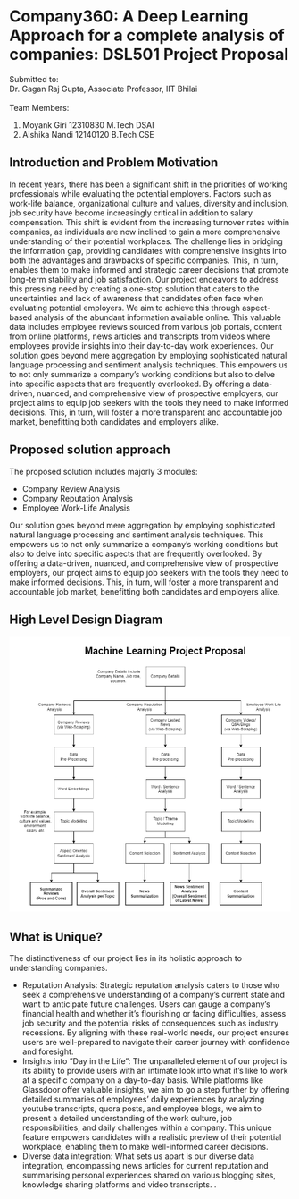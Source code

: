 # Company360: A Deep Learning Approach for a complete analysis of companies: DSL501 Project Proposal
Submitted to: <br>Dr. Gagan Raj Gupta, Associate Professor, IIT Bhilai<br><br>
Team Members:<br>
1. Moyank Giri 12310830 M.Tech DSAI
2. Aishika Nandi 12140120 B.Tech CSE

## Introduction and Problem Motivation
In recent years, there has been a significant shift in the priorities of working professionals
while evaluating the potential employers. Factors such as work-life balance, organizational
culture and values, diversity and inclusion, job security have become increasingly critical in
addition to salary compensation. This shift is evident from the increasing turnover rates
within companies, as individuals are now inclined to gain a more comprehensive understanding
of their potential workplaces. The challenge lies in bridging the information gap,
providing candidates with comprehensive insights into both the advantages and drawbacks
of specific companies. This, in turn, enables them to make informed and strategic career
decisions that promote long-term stability and job satisfaction.
Our project endeavors to address this pressing need by creating a one-stop solution that
caters to the uncertainties and lack of awareness that candidates often face when evaluating
potential employers. We aim to achieve this through aspect-based analysis of the abundant
information available online. This valuable data includes employee reviews sourced from
various job portals, content from online platforms, news articles and transcripts from videos
where employees provide insights into their day-to-day work experiences.
Our solution goes beyond mere aggregation by employing sophisticated natural language
processing and sentiment analysis techniques. This empowers us to not only summarize
a company’s working conditions but also to delve into specific aspects that are frequently
overlooked. By offering a data-driven, nuanced, and comprehensive view of prospective employers,
our project aims to equip job seekers with the tools they need to make informed
decisions. This, in turn, will foster a more transparent and accountable job market, benefitting
both candidates and employers alike.

## Proposed solution approach
The proposed solution includes majorly 3 modules:
* Company Review Analysis
* Company Reputation Analysis
* Employee Work-Life Analysis

Our solution goes beyond mere aggregation by employing sophisticated natural language
processing and sentiment analysis techniques. This empowers us to not only summarize
a company’s working conditions but also to delve into specific aspects that are frequently
overlooked. By offering a data-driven, nuanced, and comprehensive view of prospective employers,
our project aims to equip job seekers with the tools they need to make informed
decisions. This, in turn, will foster a more transparent and accountable job market, benefitting
both candidates and employers alike.

## High Level Design Diagram
![High Level Design Diagram](./Assets/HighLevelDesignDiagram_MLProjectProposal.png?raw=true "High Level Design Diagram")

## What is Unique?
The distinctiveness of our project lies in its holistic approach to understanding companies.
* Reputation Analysis: Strategic reputation analysis caters to those who seek a comprehensive
understanding of a company’s current state and want to anticipate future
challenges. Users can gauge a company’s financial health and whether it’s flourishing
or facing difficulties, assess job security and the potential risks of consequences such
as industry recessions. By aligning with these real-world needs, our project ensures
users are well-prepared to navigate their career journey with confidence and foresight.
* Insights into ”Day in the Life”: The unparalleled element of our project is its
ability to provide users with an intimate look into what it’s like to work at a specific
company on a day-to-day basis. While platforms like Glassdoor offer valuable insights,
we aim to go a step further by offering detailed summaries of employees’ daily experiences
by analyzing youtube transcripts, quora posts, and employee blogs, we aim to
present a detailed understanding of the work culture, job responsibilities, and daily
challenges within a company. This unique feature empowers candidates with a realistic
preview of their potential workplace, enabling them to make well-informed career
decisions.
* Diverse data integration: What sets us apart is our diverse data integration, encompassing
news articles for current reputation and summarising personal experiences
shared on various blogging sites, knowledge sharing platforms and video transcripts. .
